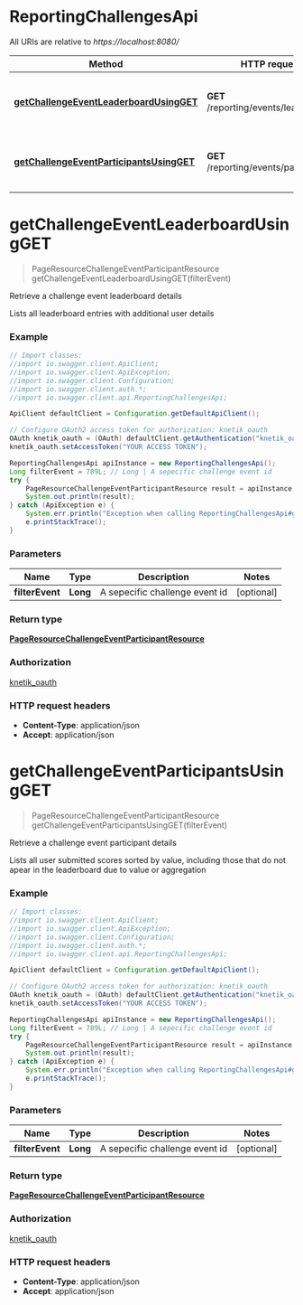 # ReportingChallengesApi

All URIs are relative to *https://localhost:8080/*

Method | HTTP request | Description
------------- | ------------- | -------------
[**getChallengeEventLeaderboardUsingGET**](ReportingChallengesApi.md#getChallengeEventLeaderboardUsingGET) | **GET** /reporting/events/leaderboard | Retrieve a challenge event leaderboard details
[**getChallengeEventParticipantsUsingGET**](ReportingChallengesApi.md#getChallengeEventParticipantsUsingGET) | **GET** /reporting/events/participants | Retrieve a challenge event participant details


<a name="getChallengeEventLeaderboardUsingGET"></a>
# **getChallengeEventLeaderboardUsingGET**
> PageResourceChallengeEventParticipantResource getChallengeEventLeaderboardUsingGET(filterEvent)

Retrieve a challenge event leaderboard details

Lists all leaderboard entries with additional user details

### Example
```java
// Import classes:
//import io.swagger.client.ApiClient;
//import io.swagger.client.ApiException;
//import io.swagger.client.Configuration;
//import io.swagger.client.auth.*;
//import io.swagger.client.api.ReportingChallengesApi;

ApiClient defaultClient = Configuration.getDefaultApiClient();

// Configure OAuth2 access token for authorization: knetik_oauth
OAuth knetik_oauth = (OAuth) defaultClient.getAuthentication("knetik_oauth");
knetik_oauth.setAccessToken("YOUR ACCESS TOKEN");

ReportingChallengesApi apiInstance = new ReportingChallengesApi();
Long filterEvent = 789L; // Long | A sepecific challenge event id
try {
    PageResourceChallengeEventParticipantResource result = apiInstance.getChallengeEventLeaderboardUsingGET(filterEvent);
    System.out.println(result);
} catch (ApiException e) {
    System.err.println("Exception when calling ReportingChallengesApi#getChallengeEventLeaderboardUsingGET");
    e.printStackTrace();
}
```

### Parameters

Name | Type | Description  | Notes
------------- | ------------- | ------------- | -------------
 **filterEvent** | **Long**| A sepecific challenge event id | [optional]

### Return type

[**PageResourceChallengeEventParticipantResource**](PageResourceChallengeEventParticipantResource.md)

### Authorization

[knetik_oauth](../README.md#knetik_oauth)

### HTTP request headers

 - **Content-Type**: application/json
 - **Accept**: application/json

<a name="getChallengeEventParticipantsUsingGET"></a>
# **getChallengeEventParticipantsUsingGET**
> PageResourceChallengeEventParticipantResource getChallengeEventParticipantsUsingGET(filterEvent)

Retrieve a challenge event participant details

Lists all user submitted scores sorted by value, including those that do not apear in the leaderboard due to value or aggregation

### Example
```java
// Import classes:
//import io.swagger.client.ApiClient;
//import io.swagger.client.ApiException;
//import io.swagger.client.Configuration;
//import io.swagger.client.auth.*;
//import io.swagger.client.api.ReportingChallengesApi;

ApiClient defaultClient = Configuration.getDefaultApiClient();

// Configure OAuth2 access token for authorization: knetik_oauth
OAuth knetik_oauth = (OAuth) defaultClient.getAuthentication("knetik_oauth");
knetik_oauth.setAccessToken("YOUR ACCESS TOKEN");

ReportingChallengesApi apiInstance = new ReportingChallengesApi();
Long filterEvent = 789L; // Long | A sepecific challenge event id
try {
    PageResourceChallengeEventParticipantResource result = apiInstance.getChallengeEventParticipantsUsingGET(filterEvent);
    System.out.println(result);
} catch (ApiException e) {
    System.err.println("Exception when calling ReportingChallengesApi#getChallengeEventParticipantsUsingGET");
    e.printStackTrace();
}
```

### Parameters

Name | Type | Description  | Notes
------------- | ------------- | ------------- | -------------
 **filterEvent** | **Long**| A sepecific challenge event id | [optional]

### Return type

[**PageResourceChallengeEventParticipantResource**](PageResourceChallengeEventParticipantResource.md)

### Authorization

[knetik_oauth](../README.md#knetik_oauth)

### HTTP request headers

 - **Content-Type**: application/json
 - **Accept**: application/json

